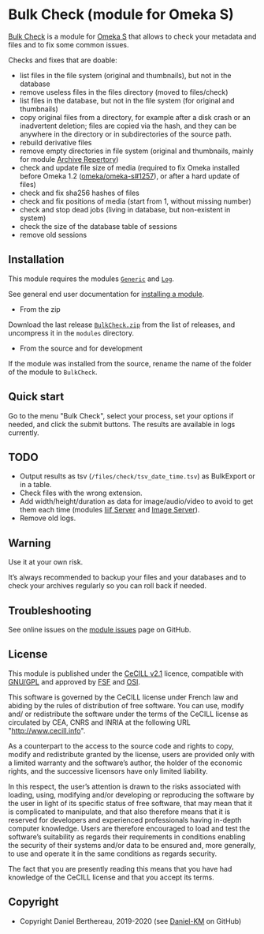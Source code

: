 Bulk Check (module for Omeka S)
===============================

[Bulk Check] is a module for [Omeka S] that allows to check your metadata and
files and to fix some common issues.

Checks and fixes that are doable:

- list files in the file system (original and thumbnails), but not in the
  database
- remove useless files in the files directory (moved to files/check)
- list files in the database, but not in the file system (for original and
  thumbnails)
- copy original files from a directory, for example after a disk crash or an
  inadvertent deletion; files are copied via the hash, and they can be anywhere
  in the directory or in subdirectories of the source path.
- rebuild derivative files
- remove empty directories in file system (original and thumbnails, mainly for
  module [Archive Repertory])
- check and update file size of media (required to fix Omeka installed before
  Omeka 1.2 ([omeka/omeka-s#1257]), or after a hard update of files)
- check and fix sha256 hashes of files
- check and fix positions of media (start from 1, without missing number)
- check and stop dead jobs (living in database, but non-existent in system)
- check the size of the database table of sessions
- remove old sessions


Installation
------------

This module requires the modules [`Generic`] and [`Log`].

See general end user documentation for [installing a module].

* From the zip

Download the last release [`BulkCheck.zip`] from the list of releases, and
uncompress it in the `modules` directory.

* From the source and for development

If the module was installed from the source, rename the name of the folder of
the module to `BulkCheck`.


Quick start
-----------

Go to the menu "Bulk Check", select your process, set your options if needed,
and click the submit buttons. The results are available in logs currently.


TODO
----

- Output results as tsv (`/files/check/tsv_date_time.tsv`) as BulkExport or in
  a table.
- Check files with the wrong extension.
- Add width/height/duration as data for image/audio/video to avoid to get them
  each time (modules [Iiif Server] and [Image Server]).
- Remove old logs.


Warning
-------

Use it at your own risk.

It’s always recommended to backup your files and your databases and to check
your archives regularly so you can roll back if needed.


Troubleshooting
---------------

See online issues on the [module issues] page on GitHub.


License
-------

This module is published under the [CeCILL v2.1] licence, compatible with
[GNU/GPL] and approved by [FSF] and [OSI].

This software is governed by the CeCILL license under French law and abiding by
the rules of distribution of free software. You can use, modify and/ or
redistribute the software under the terms of the CeCILL license as circulated by
CEA, CNRS and INRIA at the following URL "http://www.cecill.info".

As a counterpart to the access to the source code and rights to copy, modify and
redistribute granted by the license, users are provided only with a limited
warranty and the software’s author, the holder of the economic rights, and the
successive licensors have only limited liability.

In this respect, the user’s attention is drawn to the risks associated with
loading, using, modifying and/or developing or reproducing the software by the
user in light of its specific status of free software, that may mean that it is
complicated to manipulate, and that also therefore means that it is reserved for
developers and experienced professionals having in-depth computer knowledge.
Users are therefore encouraged to load and test the software’s suitability as
regards their requirements in conditions enabling the security of their systems
and/or data to be ensured and, more generally, to use and operate it in the same
conditions as regards security.

The fact that you are presently reading this means that you have had knowledge
of the CeCILL license and that you accept its terms.


Copyright
---------

* Copyright Daniel Berthereau, 2019-2020 (see [Daniel-KM] on GitHub)


[Bulk Check]: https://github.com/Daniel-KM/Omeka-S-module-BulkCheck
[Omeka S]: https://omeka.org/s
[Archive Repertory]: https://github.com/Daniel-KM/Omeka-S-module-ArchiveRepertory
[omeka/omeka-s#1257]: https://github.com/omeka/omeka-s/pull/1257
[`Generic`]: https://github.com/Daniel-KM/Omeka-S-module-Generic
[`Log`]: https://github.com/Daniel-KM/Omeka-S-module-Log
[`Derivative Images`]: https://github.com/Daniel-KM/Omeka-S-module-DerivativeImages
[Iiif Server]: https://github.com/Daniel-KM/Omeka-S-module-IiifServer
[Image Server]: https://github.com/Daniel-KM/Omeka-S-module-ImageServer
[`BulkCheck.zip`]: https://github.com/Daniel-KM/Omeka-S-module-BulkCheck/releases
[installing a module]: http://dev.omeka.org/docs/s/user-manual/modules/#installing-modules
[module issues]: https://github.com/Daniel-KM/Omeka-S-module-BulkCheck/issues
[CeCILL v2.1]: https://www.cecill.info/licences/Licence_CeCILL_V2.1-en.html
[GNU/GPL]: https://www.gnu.org/licenses/gpl-3.0.html
[FSF]: https://www.fsf.org
[OSI]: http://opensource.org
[MIT]: https://github.com/sandywalker/webui-popover/blob/master/LICENSE.txt
[Daniel-KM]: https://github.com/Daniel-KM "Daniel Berthereau"
